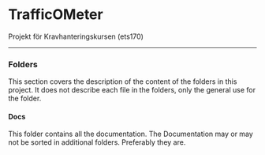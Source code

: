 TrafficOMeter
=============

Projekt för Kravhanteringskursen (ets170)

-------------

### Folders 
This section covers the description of the content of the folders in this project. It does not describe each file in the folders, only the general use for the folder.

#### Docs
This folder contains all the documentation. The Documentation may or may not be sorted in additional folders. Preferably they are.


